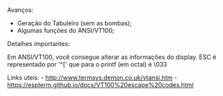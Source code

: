 Avanços:
- Geração do Tabuleiro (sem as bombas); 
- Algumas funções do ANSI/VT100;


Detalhes importantes:

Em ANSI/VT100, você consegue alterar as informações do display.
ESC é representado por '^[' que para o printf (em octal) é \033 

Links uteis: 
    - http://www.termsys.demon.co.uk/vtansi.htm
    - https://espterm.github.io/docs/VT100%20escape%20codes.html
